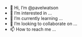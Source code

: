 - 👋 Hi, I’m @pavelwatson
- 👀 I’m interested in ...
- 🌱 I’m currently learning ...
- 💞️ I’m looking to collaborate on ...
- 📫 How to reach me ...

<!---
pavelwatson/pavelwatson is a ✨ special ✨ repository because its `README.md` (this file) appears on your GitHub profile.
You can click the Preview link to take a look at your changes.
--->
